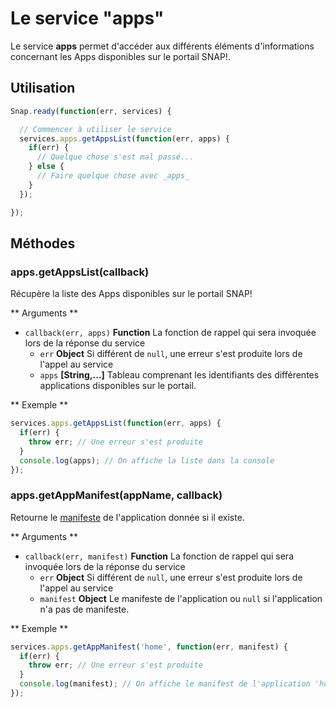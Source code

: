 # Le service "apps"

Le service **apps** permet d'accéder aux différents éléments d'informations concernant les Apps disponibles sur le portail SNAP!.

## Utilisation

```javascript
Snap.ready(function(err, services) {

  // Commencer à utiliser le service
  services.apps.getAppsList(function(err, apps) {
    if(err) {
      // Quelque chose s'est mal passé...
    } else {
      // Faire quelque chose avec _apps_
    }
  });

});
```

## Méthodes

### apps.getAppsList(callback)

Récupère la liste des Apps disponibles sur le portail SNAP!

** Arguments **

- `callback(err, apps)` __Function__ La fonction de rappel qui sera invoquée lors de la réponse du service
  - `err` __Object__  Si différent de `null`, une erreur s'est produite lors de l'appel au service
  - `apps`  __[String,...]__ Tableau comprenant les identifiants des différentes applications disponibles sur le portail.

** Exemple **

```javascript
services.apps.getAppsList(function(err, apps) {
  if(err) {
    throw err; // Une erreur s'est produite
  }
  console.log(apps); // On affiche la liste dans la console
});
```

### apps.getAppManifest(appName, callback)

Retourne le [manifeste](../app-manifest.md) de l'application donnée si il existe.

** Arguments **

- `callback(err, manifest)` __Function__ La fonction de rappel qui sera invoquée lors de la réponse du service
  - `err` __Object__  Si différent de `null`, une erreur s'est produite lors de l'appel au service
  - `manifest`  __Object__ Le manifeste de l'application ou `null` si l'application n'a pas de manifeste.

** Exemple **

```javascript
services.apps.getAppManifest('home', function(err, manifest) {
  if(err) {
    throw err; // Une erreur s'est produite
  }
  console.log(manifest); // On affiche le manifest de l'application 'home' dans la console
});
```
